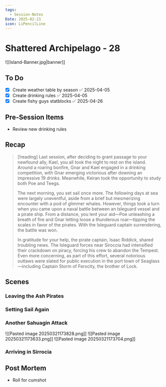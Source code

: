 ```yaml
---
tags:
  - Session-Notes
Date: 2025-02-21
icon: LiPencilLine
---
```


# Shattered Archipelago - 28

![[Island-Banner.jpg|banner]]

## To Do

- [x] Create weather table by season ✅ 2025-04-05
- [x] Create drinking rules ✅ 2025-04-05
- [x] Create fishy guys statblocks ✅ 2025-04-26

## Pre-Session Items

- Review new drinking rules

## Recap

>[!reading]
>Last session, after deciding to grant passage to your newfound ally, Kael, you all took the night to rest on the island. Around a roaring bonfire, Gnar and Kael engaged in a drinking competition, with Gnar emerging victorious after downing an impressive 19 drinks. Meanwhile, Keiran took the opportunity to study both Poe and Teegs.
>
>The next morning, you set sail once more. The following days at sea were largely uneventful, aside from a brief but mesmerizing encounter with a pod of glimmer whales. However, things took a turn when you came upon a naval battle between an Isleguard vessel and a pirate ship. From a distance, you lent your aid—Poe unleashing a breath of fire and Gnar letting loose a thunderous roar—tipping the scales in favor of the pirates. With the Isleguard captain surrendering, the battle was won.
>
>In gratitude for your help, the pirate captain, Isaac Riddick, shared troubling news. The Isleguard forces near Siroccia had intensified their crackdown on piracy, forcing his crew to abandon the Tempest. Even more concerning, as part of this effort, several notorious outlaws were slated for public execution in the port town of Seaglass—including Captain Storm of Ferocity, the brother of Lock.

## Scenes

### Leaving the Ash Pirates

### Setting Sail Again

### Another Sahuagin Attack

![[Pasted image 20250321173828.png]]
![[Pasted image 20250321173633.png]]
![[Pasted image 20250321173704.png]]

### Arriving in Sirrocia

## Post Mortem

- Roll for cumshot
